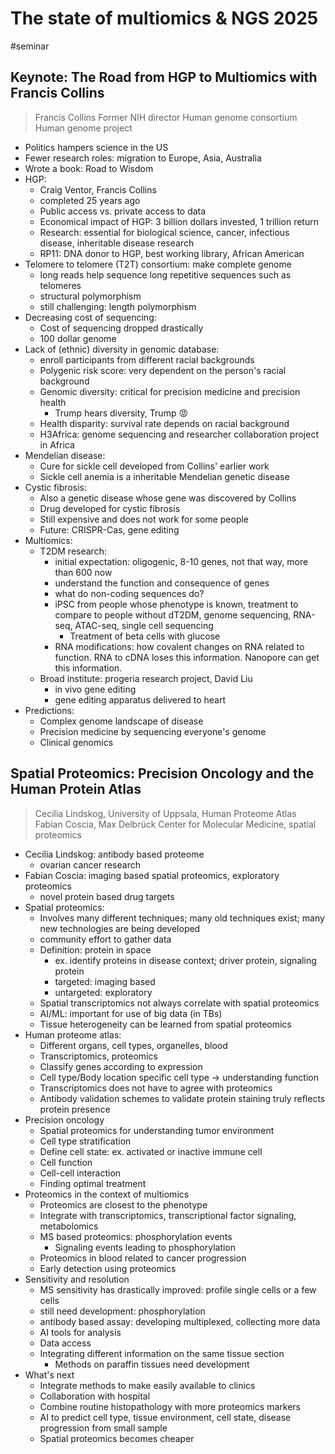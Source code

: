 # The state of multiomics & NGS 2025

#seminar 

## Keynote: The Road from HGP to Multiomics with Francis Collins

> Francis Collins
> Former NIH director
> Human genome consortium
> Human genome project

- Politics hampers science in the US
- Fewer research roles: migration to Europe, Asia, Australia
- Wrote a book: Road to Wisdom
- HGP:
	- Craig Ventor, Francis Collins
	- completed 25 years ago
	- Public access vs. private access to data
	- Economical impact of HGP: 3 billion dollars invested, 1 trillion return
	- Research: essential for biological science, cancer, infectious disease, inheritable disease research
	- RP11: DNA donor to HGP, best working library, African American
- Telomere to telomere (T2T) consortium: make complete genome
	- long reads help sequence long repetitive sequences such as telomeres
	- structural polymorphism
	- still challenging: length polymorphism
- Decreasing cost of sequencing:
	- Cost of sequencing dropped drastically
	- 100 dollar genome
- Lack of (ethnic) diversity in genomic database:
	- enroll participants from different racial backgrounds
	- Polygenic risk score: very dependent on the person's racial background
	- Genomic diversity: critical for precision medicine and precision health
		- Trump hears diversity, Trump 😡
	- Health disparity: survival rate depends on racial background
	- H3Africa: genome sequencing and researcher collaboration project in Africa
- Mendelian disease:
	- Cure for sickle cell developed from Collins' earlier work
	- Sickle cell anemia is a inheritable Mendelian genetic disease
- Cystic fibrosis:
	- Also a genetic disease whose gene was discovered by Collins
	- Drug developed for cystic fibrosis
	- Still expensive and does not work for some people
	- Future: CRISPR-Cas, gene editing
- Multiomics:
	- T2DM research: 
		- initial expectation: oligogenic, 8-10 genes, not that way, more than 600 now
		- understand the function and consequence of genes
		- what do non-coding sequences do?
		- iPSC from people whose phenotype is known, treatment to compare to people without dT2DM, genome sequencing, RNA-seq, ATAC-seq, single cell sequencing
			- Treatment of beta cells with glucose
		- RNA modifications: how covalent changes on RNA related to function. RNA to cDNA loses this information. Nanopore can get this information.
	- Broad institute: progeria research project, David Liu
		- in vivo gene editing
		- gene editing apparatus delivered to heart
- Predictions: 
	- Complex genome landscape of disease
	- Precision medicine by sequencing everyone's genome
	- Clinical genomics

## Spatial Proteomics: Precision Oncology and the Human Protein Atlas

> Cecilia Lindskog, University of Uppsala, Human Proteome Atlas
> Fabian Coscia, Max Delbrück Center for Molecular Medicine, spatial proteomics


- Cecilia Lindskog: antibody based proteome
	- ovarian cancer research
- Fabian Coscia: imaging based spatial proteomics, exploratory proteomics
	- novel protein based drug targets
- Spatial proteomics:
	- Involves many different techniques; many old techniques exist; many new technologies are being developed
	- community effort to gather data
	- Definition: protein in space
		- ex. identify proteins in disease context; driver protein, signaling protein
		- targeted: imaging based
		- untargeted: exploratory
	- Spatial transcriptomics not always correlate with spatial proteomics
	- AI/ML: important for use of big data (in TBs)
	- Tissue heterogeneity can be learned from spatial proteomics
- Human proteome atlas:
	- Different organs, cell types, organelles, blood
	- Transcriptomics, proteomics
	- Classify genes according to expression
	- Cell type/Body location specific cell type -> understanding function
	- Transcriptomics does not have to agree with proteomics
	- Antibody validation schemes to validate protein staining truly reflects protein presence
- Precision oncology
	- Spatial proteomics for understanding tumor environment
	- Cell type stratification
	- Define cell state: ex. activated or inactive immune cell
	- Cell function
	- Cell-cell interaction
	- Finding optimal treatment
- Proteomics in the context of multiomics
	- Proteomics are closest to the phenotype
	- Integrate with transcriptomics, transcriptional factor signaling, metabolomics
	- MS based proteomics: phosphorylation events
		- Signaling events leading to phosphorylation
	- Proteomics in blood related to cancer progression
	- Early detection using proteomics
- Sensitivity and resolution
	- MS sensitivity has drastically improved: profile single cells or a few cells
	- still need development: phosphorylation
	- antibody based assay: developing multiplexed, collecting more data
	- AI tools for analysis
	- Data access
	- Integrating different information on the same tissue section
		- Methods on paraffin tissues need development
- What's next
	- Integrate methods to make easily available to clinics
	- Collaboration with hospital
	- Combine routine histopathology with more proteomics markers
	- AI to predict cell type, tissue environment, cell state, disease progression from small sample
	- Spatial proteomics becomes cheaper

